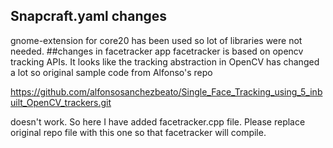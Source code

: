 ## Snapcraft.yaml changes
gnome-extension for core20 has been used so lot of libraries were not needed. 
##changes in facetracker app
facetracker is based on opencv tracking APIs. It looks like the tracking abstraction in OpenCV has changed a lot so original  sample code 
from Alfonso's repo 

https://github.com/alfonsosanchezbeato/Single_Face_Tracking_using_5_inbuilt_OpenCV_trackers.git

doesn't work. So here I have added facetracker.cpp file. Please replace original repo file with this one so that facetracker will compile.


